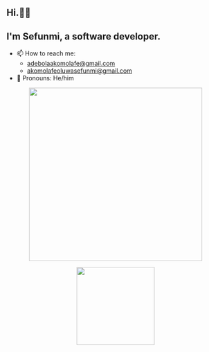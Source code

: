 ## Hi.👋🏿

## I'm Sefunmi, a software developer.

- 📫 How to reach me:
  - adebolaakomolafe@gmail.com
  - akomolafeoluwasefunmi@gmail.com
- 🌈 Pronouns: He/him 

<p align=center>
<img width=400 src="https://github-readme-stats.vercel.app/api/top-langs/?username=adebola-io&theme=transparent&show_icons=true&count_private=true&hide_border=true&layout=pie&langs&langs_count=8&exclude_repo=allegro"/>
</p>

<p align=center>
  <img height=180 src="https://github-readme-stats.vercel.app/api?username=adebola-io&show_icons=true&theme=transparent&hide=contribs"/>
</p>
